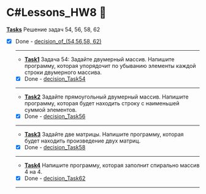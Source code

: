 # C#Lessons_HW8 :floppy_disk:

**<ins>Tasks</ins>** Решение задач 54, 56, 58, 62
   
- [x] Done - [decision_of_(54,56,58, 62)](https://github.com/RadmirSh/C_Lesson8/blob/main/Tasks/Program.cs)
  ___

  * **<ins>Task1</ins>** Задача 54: Задайте двумерный массив. Напишите программу, которая упорядочит по убыванию элементы каждой строки двумерного массива.

   - [x] Done - [decision_Task54](https://github.com/RadmirSh/C_Lesson8/blob/main/Task1/Program.cs)
  ___

   * **<ins>Task2</ins>** Задайте прямоугольный двумерный массив. Напишите программу, которая будет находить строку с наименьшей суммой элементов.

  - [x] Done - [decision_Task56](https://github.com/RadmirSh/C_Lesson8/blob/main/Task2/Program.cs)
  ___
  * **<ins>Task3</ins>** Задайте две матрицы. Напишите программу, которая будет находить произведение двух матриц.

  - [x] Done - [decision_Task58](https://github.com/RadmirSh/C_Lesson8/blob/main/Task3/Program.cs)
  ___
  * **<ins>Task4</ins>** Напишите программу, которая заполнит спирально массив 4 на 4.

  - [x] Done - [decision_Task62](https://github.com/RadmirSh/C_Lesson8/blob/main/Task4/Program.cs)
  ___